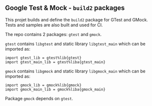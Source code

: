 Google Test & Mock - `build2` packages
--------------------------------------

This projet builds and define the `build2` package for GTest and GMock.
Tests and samples are also built and used for CI.

The repo contains 2 packages: `gtest` and `gmock`.

`gtest` contains `libgtest` and static library `libgtest_main` which can be imported as:
```
import gtest_lib = gtest%lib{gtest}
import gtest_main_lib = gtest%liba{gtest_main}
```

`gmock` contains `libgmock` and static library `libgmock_main` which can be imported as:
```
import gmock_lib = gmock%lib{gmock}
import gmock_main_lib = gmock%liba{gmock_main}
```

Package `gmock` depends on `gtest`.
